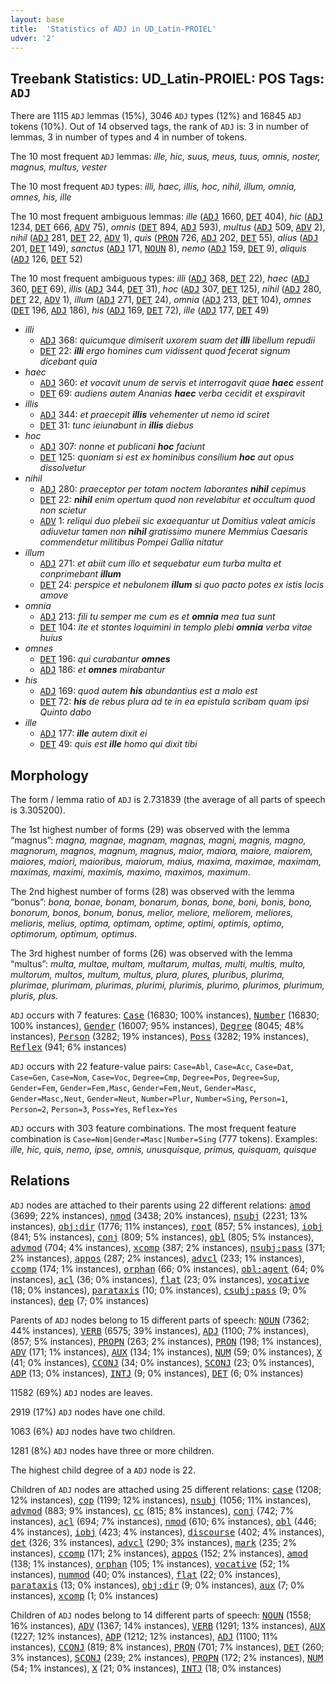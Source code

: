 ```yaml
---
layout: base
title:  'Statistics of ADJ in UD_Latin-PROIEL'
udver: '2'
---
```


## Treebank Statistics: UD_Latin-PROIEL: POS Tags: `ADJ`

There are 1115 `ADJ` lemmas (15%), 3046 `ADJ` types (12%) and 16845 `ADJ` tokens (10%).
Out of 14 observed tags, the rank of `ADJ` is: 3 in number of lemmas, 3 in number of types and 4 in number of tokens.

The 10 most frequent `ADJ` lemmas: <em>ille, hic, suus, meus, tuus, omnis, noster, magnus, multus, vester</em>

The 10 most frequent `ADJ` types:  <em>illi, haec, illis, hoc, nihil, illum, omnia, omnes, his, ille</em>

The 10 most frequent ambiguous lemmas: <em>ille</em> (<tt><a href="la_proiel-pos-ADJ.html">ADJ</a></tt> 1660, <tt><a href="la_proiel-pos-DET.html">DET</a></tt> 404), <em>hic</em> (<tt><a href="la_proiel-pos-ADJ.html">ADJ</a></tt> 1234, <tt><a href="la_proiel-pos-DET.html">DET</a></tt> 666, <tt><a href="la_proiel-pos-ADV.html">ADV</a></tt> 75), <em>omnis</em> (<tt><a href="la_proiel-pos-DET.html">DET</a></tt> 894, <tt><a href="la_proiel-pos-ADJ.html">ADJ</a></tt> 593), <em>multus</em> (<tt><a href="la_proiel-pos-ADJ.html">ADJ</a></tt> 509, <tt><a href="la_proiel-pos-ADV.html">ADV</a></tt> 2), <em>nihil</em> (<tt><a href="la_proiel-pos-ADJ.html">ADJ</a></tt> 281, <tt><a href="la_proiel-pos-DET.html">DET</a></tt> 22, <tt><a href="la_proiel-pos-ADV.html">ADV</a></tt> 1), <em>quis</em> (<tt><a href="la_proiel-pos-PRON.html">PRON</a></tt> 726, <tt><a href="la_proiel-pos-ADJ.html">ADJ</a></tt> 202, <tt><a href="la_proiel-pos-DET.html">DET</a></tt> 55), <em>alius</em> (<tt><a href="la_proiel-pos-ADJ.html">ADJ</a></tt> 201, <tt><a href="la_proiel-pos-DET.html">DET</a></tt> 149), <em>sanctus</em> (<tt><a href="la_proiel-pos-ADJ.html">ADJ</a></tt> 171, <tt><a href="la_proiel-pos-NOUN.html">NOUN</a></tt> 8), <em>nemo</em> (<tt><a href="la_proiel-pos-ADJ.html">ADJ</a></tt> 159, <tt><a href="la_proiel-pos-DET.html">DET</a></tt> 9), <em>aliquis</em> (<tt><a href="la_proiel-pos-ADJ.html">ADJ</a></tt> 126, <tt><a href="la_proiel-pos-DET.html">DET</a></tt> 52)

The 10 most frequent ambiguous types:  <em>illi</em> (<tt><a href="la_proiel-pos-ADJ.html">ADJ</a></tt> 368, <tt><a href="la_proiel-pos-DET.html">DET</a></tt> 22), <em>haec</em> (<tt><a href="la_proiel-pos-ADJ.html">ADJ</a></tt> 360, <tt><a href="la_proiel-pos-DET.html">DET</a></tt> 69), <em>illis</em> (<tt><a href="la_proiel-pos-ADJ.html">ADJ</a></tt> 344, <tt><a href="la_proiel-pos-DET.html">DET</a></tt> 31), <em>hoc</em> (<tt><a href="la_proiel-pos-ADJ.html">ADJ</a></tt> 307, <tt><a href="la_proiel-pos-DET.html">DET</a></tt> 125), <em>nihil</em> (<tt><a href="la_proiel-pos-ADJ.html">ADJ</a></tt> 280, <tt><a href="la_proiel-pos-DET.html">DET</a></tt> 22, <tt><a href="la_proiel-pos-ADV.html">ADV</a></tt> 1), <em>illum</em> (<tt><a href="la_proiel-pos-ADJ.html">ADJ</a></tt> 271, <tt><a href="la_proiel-pos-DET.html">DET</a></tt> 24), <em>omnia</em> (<tt><a href="la_proiel-pos-ADJ.html">ADJ</a></tt> 213, <tt><a href="la_proiel-pos-DET.html">DET</a></tt> 104), <em>omnes</em> (<tt><a href="la_proiel-pos-DET.html">DET</a></tt> 196, <tt><a href="la_proiel-pos-ADJ.html">ADJ</a></tt> 186), <em>his</em> (<tt><a href="la_proiel-pos-ADJ.html">ADJ</a></tt> 169, <tt><a href="la_proiel-pos-DET.html">DET</a></tt> 72), <em>ille</em> (<tt><a href="la_proiel-pos-ADJ.html">ADJ</a></tt> 177, <tt><a href="la_proiel-pos-DET.html">DET</a></tt> 49)


* <em>illi</em>
  * <tt><a href="la_proiel-pos-ADJ.html">ADJ</a></tt> 368: <em>quicumque dimiserit uxorem suam det <b>illi</b> libellum repudii</em>
  * <tt><a href="la_proiel-pos-DET.html">DET</a></tt> 22: <em><b>illi</b> ergo homines cum vidissent quod fecerat signum dicebant quia</em>
* <em>haec</em>
  * <tt><a href="la_proiel-pos-ADJ.html">ADJ</a></tt> 360: <em>et vocavit unum de servis et interrogavit quae <b>haec</b> essent</em>
  * <tt><a href="la_proiel-pos-DET.html">DET</a></tt> 69: <em>audiens autem Ananias <b>haec</b> verba cecidit et exspiravit</em>
* <em>illis</em>
  * <tt><a href="la_proiel-pos-ADJ.html">ADJ</a></tt> 344: <em>et praecepit <b>illis</b> vehementer ut nemo id sciret</em>
  * <tt><a href="la_proiel-pos-DET.html">DET</a></tt> 31: <em>tunc ieiunabunt in <b>illis</b> diebus</em>
* <em>hoc</em>
  * <tt><a href="la_proiel-pos-ADJ.html">ADJ</a></tt> 307: <em>nonne et publicani <b>hoc</b> faciunt</em>
  * <tt><a href="la_proiel-pos-DET.html">DET</a></tt> 125: <em>quoniam si est ex hominibus consilium <b>hoc</b> aut opus dissolvetur</em>
* <em>nihil</em>
  * <tt><a href="la_proiel-pos-ADJ.html">ADJ</a></tt> 280: <em>praeceptor per totam noctem laborantes <b>nihil</b> cepimus</em>
  * <tt><a href="la_proiel-pos-DET.html">DET</a></tt> 22: <em><b>nihil</b> enim opertum quod non revelabitur et occultum quod non scietur</em>
  * <tt><a href="la_proiel-pos-ADV.html">ADV</a></tt> 1: <em>reliqui duo plebeii sic exaequantur ut Domitius valeat amicis adiuvetur tamen non <b>nihil</b> gratissimo munere Memmius Caesaris commendetur militibus Pompei Gallia nitatur</em>
* <em>illum</em>
  * <tt><a href="la_proiel-pos-ADJ.html">ADJ</a></tt> 271: <em>et abiit cum illo et sequebatur eum turba multa et conprimebant <b>illum</b></em>
  * <tt><a href="la_proiel-pos-DET.html">DET</a></tt> 24: <em>perspice et nebulonem <b>illum</b> si quo pacto potes ex istis locis amove</em>
* <em>omnia</em>
  * <tt><a href="la_proiel-pos-ADJ.html">ADJ</a></tt> 213: <em>fili tu semper me cum es et <b>omnia</b> mea tua sunt</em>
  * <tt><a href="la_proiel-pos-DET.html">DET</a></tt> 104: <em>ite et stantes loquimini in templo plebi <b>omnia</b> verba vitae huius</em>
* <em>omnes</em>
  * <tt><a href="la_proiel-pos-DET.html">DET</a></tt> 196: <em>qui curabantur <b>omnes</b></em>
  * <tt><a href="la_proiel-pos-ADJ.html">ADJ</a></tt> 186: <em>et <b>omnes</b> mirabantur</em>
* <em>his</em>
  * <tt><a href="la_proiel-pos-ADJ.html">ADJ</a></tt> 169: <em>quod autem <b>his</b> abundantius est a malo est</em>
  * <tt><a href="la_proiel-pos-DET.html">DET</a></tt> 72: <em><b>his</b> de rebus plura ad te in ea epistula scribam quam ipsi Quinto dabo</em>
* <em>ille</em>
  * <tt><a href="la_proiel-pos-ADJ.html">ADJ</a></tt> 177: <em><b>ille</b> autem dixit ei</em>
  * <tt><a href="la_proiel-pos-DET.html">DET</a></tt> 49: <em>quis est <b>ille</b> homo qui dixit tibi</em>

## Morphology

The form / lemma ratio of `ADJ` is 2.731839 (the average of all parts of speech is 3.305200).

The 1st highest number of forms (29) was observed with the lemma “magnus”: <em>magna, magnae, magnam, magnas, magni, magnis, magno, magnorum, magnos, magnum, magnus, maior, maiora, maiore, maiorem, maiores, maiori, maioribus, maiorum, maius, maxima, maximae, maximam, maximas, maximi, maximis, maximo, maximos, maximum</em>.

The 2nd highest number of forms (28) was observed with the lemma “bonus”: <em>bona, bonae, bonam, bonarum, bonas, bone, boni, bonis, bono, bonorum, bonos, bonum, bonus, melior, meliore, meliorem, meliores, melioris, melius, optima, optimam, optime, optimi, optimis, optimo, optimorum, optimum, optimus</em>.

The 3rd highest number of forms (26) was observed with the lemma “multus”: <em>multa, multae, multam, multarum, multas, multi, multis, multo, multorum, multos, multum, multus, plura, plures, pluribus, plurima, plurimae, plurimam, plurimas, plurimi, plurimis, plurimo, plurimos, plurimum, pluris, plus</em>.

`ADJ` occurs with 7 features: <tt><a href="la_proiel-feat-Case.html">Case</a></tt> (16830; 100% instances), <tt><a href="la_proiel-feat-Number.html">Number</a></tt> (16830; 100% instances), <tt><a href="la_proiel-feat-Gender.html">Gender</a></tt> (16007; 95% instances), <tt><a href="la_proiel-feat-Degree.html">Degree</a></tt> (8045; 48% instances), <tt><a href="la_proiel-feat-Person.html">Person</a></tt> (3282; 19% instances), <tt><a href="la_proiel-feat-Poss.html">Poss</a></tt> (3282; 19% instances), <tt><a href="la_proiel-feat-Reflex.html">Reflex</a></tt> (941; 6% instances)

`ADJ` occurs with 22 feature-value pairs: `Case=Abl`, `Case=Acc`, `Case=Dat`, `Case=Gen`, `Case=Nom`, `Case=Voc`, `Degree=Cmp`, `Degree=Pos`, `Degree=Sup`, `Gender=Fem`, `Gender=Fem,Masc`, `Gender=Fem,Neut`, `Gender=Masc`, `Gender=Masc,Neut`, `Gender=Neut`, `Number=Plur`, `Number=Sing`, `Person=1`, `Person=2`, `Person=3`, `Poss=Yes`, `Reflex=Yes`

`ADJ` occurs with 303 feature combinations.
The most frequent feature combination is `Case=Nom|Gender=Masc|Number=Sing` (777 tokens).
Examples: <em>ille, hic, quis, nemo, ipse, omnis, unusquisque, primus, quisquam, quisque</em>


## Relations

`ADJ` nodes are attached to their parents using 22 different relations: <tt><a href="la_proiel-dep-amod.html">amod</a></tt> (3699; 22% instances), <tt><a href="la_proiel-dep-nmod.html">nmod</a></tt> (3438; 20% instances), <tt><a href="la_proiel-dep-nsubj.html">nsubj</a></tt> (2231; 13% instances), <tt><a href="la_proiel-dep-obj-dir.html">obj:dir</a></tt> (1776; 11% instances), <tt><a href="la_proiel-dep-root.html">root</a></tt> (857; 5% instances), <tt><a href="la_proiel-dep-iobj.html">iobj</a></tt> (841; 5% instances), <tt><a href="la_proiel-dep-conj.html">conj</a></tt> (809; 5% instances), <tt><a href="la_proiel-dep-obl.html">obl</a></tt> (805; 5% instances), <tt><a href="la_proiel-dep-advmod.html">advmod</a></tt> (704; 4% instances), <tt><a href="la_proiel-dep-xcomp.html">xcomp</a></tt> (387; 2% instances), <tt><a href="la_proiel-dep-nsubj-pass.html">nsubj:pass</a></tt> (371; 2% instances), <tt><a href="la_proiel-dep-appos.html">appos</a></tt> (287; 2% instances), <tt><a href="la_proiel-dep-advcl.html">advcl</a></tt> (233; 1% instances), <tt><a href="la_proiel-dep-ccomp.html">ccomp</a></tt> (174; 1% instances), <tt><a href="la_proiel-dep-orphan.html">orphan</a></tt> (66; 0% instances), <tt><a href="la_proiel-dep-obl-agent.html">obl:agent</a></tt> (64; 0% instances), <tt><a href="la_proiel-dep-acl.html">acl</a></tt> (36; 0% instances), <tt><a href="la_proiel-dep-flat.html">flat</a></tt> (23; 0% instances), <tt><a href="la_proiel-dep-vocative.html">vocative</a></tt> (18; 0% instances), <tt><a href="la_proiel-dep-parataxis.html">parataxis</a></tt> (10; 0% instances), <tt><a href="la_proiel-dep-csubj-pass.html">csubj:pass</a></tt> (9; 0% instances), <tt><a href="la_proiel-dep-dep.html">dep</a></tt> (7; 0% instances)

Parents of `ADJ` nodes belong to 15 different parts of speech: <tt><a href="la_proiel-pos-NOUN.html">NOUN</a></tt> (7362; 44% instances), <tt><a href="la_proiel-pos-VERB.html">VERB</a></tt> (6575; 39% instances), <tt><a href="la_proiel-pos-ADJ.html">ADJ</a></tt> (1100; 7% instances),  (857; 5% instances), <tt><a href="la_proiel-pos-PROPN.html">PROPN</a></tt> (263; 2% instances), <tt><a href="la_proiel-pos-PRON.html">PRON</a></tt> (198; 1% instances), <tt><a href="la_proiel-pos-ADV.html">ADV</a></tt> (171; 1% instances), <tt><a href="la_proiel-pos-AUX.html">AUX</a></tt> (134; 1% instances), <tt><a href="la_proiel-pos-NUM.html">NUM</a></tt> (59; 0% instances), <tt><a href="la_proiel-pos-X.html">X</a></tt> (41; 0% instances), <tt><a href="la_proiel-pos-CCONJ.html">CCONJ</a></tt> (34; 0% instances), <tt><a href="la_proiel-pos-SCONJ.html">SCONJ</a></tt> (23; 0% instances), <tt><a href="la_proiel-pos-ADP.html">ADP</a></tt> (13; 0% instances), <tt><a href="la_proiel-pos-INTJ.html">INTJ</a></tt> (9; 0% instances), <tt><a href="la_proiel-pos-DET.html">DET</a></tt> (6; 0% instances)

11582 (69%) `ADJ` nodes are leaves.

2919 (17%) `ADJ` nodes have one child.

1063 (6%) `ADJ` nodes have two children.

1281 (8%) `ADJ` nodes have three or more children.

The highest child degree of a `ADJ` node is 22.

Children of `ADJ` nodes are attached using 25 different relations: <tt><a href="la_proiel-dep-case.html">case</a></tt> (1208; 12% instances), <tt><a href="la_proiel-dep-cop.html">cop</a></tt> (1199; 12% instances), <tt><a href="la_proiel-dep-nsubj.html">nsubj</a></tt> (1056; 11% instances), <tt><a href="la_proiel-dep-advmod.html">advmod</a></tt> (883; 9% instances), <tt><a href="la_proiel-dep-cc.html">cc</a></tt> (815; 8% instances), <tt><a href="la_proiel-dep-conj.html">conj</a></tt> (742; 7% instances), <tt><a href="la_proiel-dep-acl.html">acl</a></tt> (694; 7% instances), <tt><a href="la_proiel-dep-nmod.html">nmod</a></tt> (610; 6% instances), <tt><a href="la_proiel-dep-obl.html">obl</a></tt> (446; 4% instances), <tt><a href="la_proiel-dep-iobj.html">iobj</a></tt> (423; 4% instances), <tt><a href="la_proiel-dep-discourse.html">discourse</a></tt> (402; 4% instances), <tt><a href="la_proiel-dep-det.html">det</a></tt> (326; 3% instances), <tt><a href="la_proiel-dep-advcl.html">advcl</a></tt> (290; 3% instances), <tt><a href="la_proiel-dep-mark.html">mark</a></tt> (235; 2% instances), <tt><a href="la_proiel-dep-ccomp.html">ccomp</a></tt> (171; 2% instances), <tt><a href="la_proiel-dep-appos.html">appos</a></tt> (152; 2% instances), <tt><a href="la_proiel-dep-amod.html">amod</a></tt> (138; 1% instances), <tt><a href="la_proiel-dep-orphan.html">orphan</a></tt> (105; 1% instances), <tt><a href="la_proiel-dep-vocative.html">vocative</a></tt> (52; 1% instances), <tt><a href="la_proiel-dep-nummod.html">nummod</a></tt> (40; 0% instances), <tt><a href="la_proiel-dep-flat.html">flat</a></tt> (22; 0% instances), <tt><a href="la_proiel-dep-parataxis.html">parataxis</a></tt> (13; 0% instances), <tt><a href="la_proiel-dep-obj-dir.html">obj:dir</a></tt> (9; 0% instances), <tt><a href="la_proiel-dep-aux.html">aux</a></tt> (7; 0% instances), <tt><a href="la_proiel-dep-xcomp.html">xcomp</a></tt> (1; 0% instances)

Children of `ADJ` nodes belong to 14 different parts of speech: <tt><a href="la_proiel-pos-NOUN.html">NOUN</a></tt> (1558; 16% instances), <tt><a href="la_proiel-pos-ADV.html">ADV</a></tt> (1367; 14% instances), <tt><a href="la_proiel-pos-VERB.html">VERB</a></tt> (1291; 13% instances), <tt><a href="la_proiel-pos-AUX.html">AUX</a></tt> (1227; 12% instances), <tt><a href="la_proiel-pos-ADP.html">ADP</a></tt> (1212; 12% instances), <tt><a href="la_proiel-pos-ADJ.html">ADJ</a></tt> (1100; 11% instances), <tt><a href="la_proiel-pos-CCONJ.html">CCONJ</a></tt> (819; 8% instances), <tt><a href="la_proiel-pos-PRON.html">PRON</a></tt> (701; 7% instances), <tt><a href="la_proiel-pos-DET.html">DET</a></tt> (260; 3% instances), <tt><a href="la_proiel-pos-SCONJ.html">SCONJ</a></tt> (239; 2% instances), <tt><a href="la_proiel-pos-PROPN.html">PROPN</a></tt> (172; 2% instances), <tt><a href="la_proiel-pos-NUM.html">NUM</a></tt> (54; 1% instances), <tt><a href="la_proiel-pos-X.html">X</a></tt> (21; 0% instances), <tt><a href="la_proiel-pos-INTJ.html">INTJ</a></tt> (18; 0% instances)

